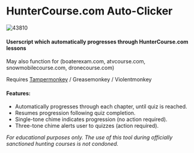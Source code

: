 # HunterCourse.com Auto-Clicker

![43810](https://github.com/user-attachments/assets/1db477bd-c6a7-4560-9f75-96e95faa6923)

#### Userscript which automatically progresses through HunterCourse.com lessons

May also function for (boaterexam.com, atvcourse.com, snowmobilecourse.com, dronecourse.com)

Requires [Tampermonkey](https://www.tampermonkey.net/) / Greasemonkey / Violentmonkey

#### Features:

- Automatically progresses through each chapter, until quiz is reached.
- Resumes progression following quiz completion.
- Single-tone chime indicates progression (no action required). 
- Three-tone chime alerts user to quizzes (action required).

_For educational purposes only. The use of this tool during officially sanctioned hunting courses is not condoned._

